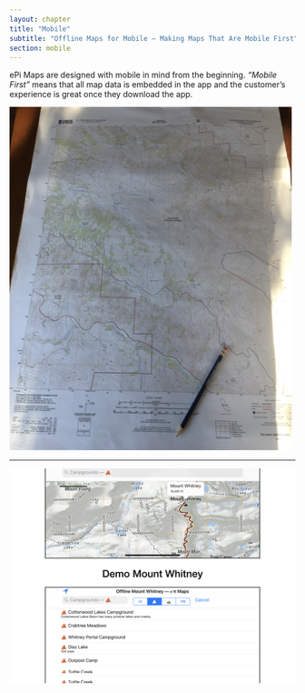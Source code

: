 ```yaml
---
layout: chapter
title: "Mobile"
subtitle: "Offline Maps for Mobile — Making Maps That Are Mobile First"
section: mobile
---
```


ePi Maps are designed with mobile in mind from the beginning. *“Mobile First”* means that all map data is embedded in the app and the customer’s experience is great once they download the app.

![](images/usgs-map.png)

---

![](images/mt-whitney-demo.png)
